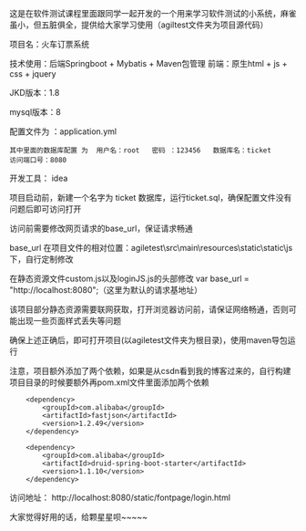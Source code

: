 这是在软件测试课程里面跟同学一起开发的一个用来学习软件测试的小系统，麻雀虽小，但五脏俱全，提供给大家学习使用（agiltest文件夹为项目源代码）


项目名：火车订票系统

技术使用：后端Springboot + Mybatis + Maven包管理 
	  前端：原生html + js + css + jquery

JKD版本：1.8

mysql版本：8

配置文件为 ：application.yml  
	
	其中里面的数据库配置 为  用户名：root   密码 ：123456   数据库名：ticket
	访问端口号：8080

开发工具： idea


项目启动前，新建一个名字为 ticket 数据库，运行ticket.sql，确保配置文件没有问题后即可访问打开


访问前需要修改网页请求的base_url，保证请求畅通




base_url 在项目文件的相对位置：agiletest\src\main\resources\static\static\js    下，自行定制修改
 

在静态资源文件custom.js以及loginJS.js的头部修改  var base_url = "http://localhost:8080";（这里为默认的请求基地址）

该项目部分静态资源需要联网获取，打开浏览器访问前，请保证网络畅通，否则可能出现一些页面样式丢失等问题

确保上述正确后，即可打开项目(以agiletest文件夹为根目录)，使用maven导包运行


注意，项目额外添加了两个依赖，如果是从csdn看到我的博客过来的，自行构建项目目录的时候要额外再pom.xml文件里面添加两个依赖

<!--json数据转化接收工具-->
		<dependency>
			<groupId>com.alibaba</groupId>
			<artifactId>fastjson</artifactId>
			<version>1.2.49</version>
		</dependency>

<!-- alibaba的druid数据库连接池 -->
		<dependency>
			<groupId>com.alibaba</groupId>
			<artifactId>druid-spring-boot-starter</artifactId>
			<version>1.1.10</version>
		</dependency>



访问地址：
http://localhost:8080/static/fontpage/login.html





大家觉得好用的话，给颗星星呗~~~~~










	  
